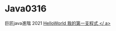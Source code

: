 # Java0316
巨匠java進階 2021
<a href="https://github.com/Ken-Shu/Java0316/blob/master/src/main/java/com/ocp/day01/HelloWorld.java">HelloWorld 我的第一支程式 </ a>
